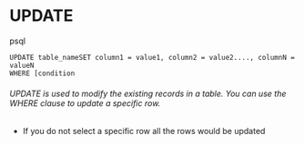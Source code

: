 # UPDATE


psql
```
UPDATE table_nameSET column1 = value1, column2 = value2...., columnN = valueN
WHERE [condition
```


###### UPDATE is used to modify the existing records in a table. You can use the WHERE clause to update a specific row.
+ If you do not select a specific row all the rows would be updated
